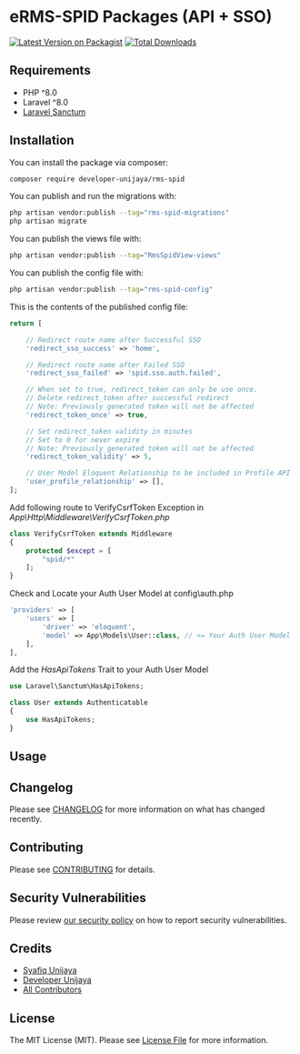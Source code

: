 # eRMS-SPID Packages (API + SSO)

[![Latest Version on Packagist](https://img.shields.io/packagist/v/developer-unijaya/rms-spid.svg?style=flat-square)](https://packagist.org/packages/developer-unijaya/rms-spid)
[![Total Downloads](https://img.shields.io/packagist/dt/developer-unijaya/rms-spid.svg?style=flat-square)](https://packagist.org/packages/developer-unijaya/rms-spid)

## Requirements

- PHP ^8.0
- Laravel ^8.0
- [Laravel Sanctum](https://laravel.com/docs/8.x/sanctum)

## Installation

You can install the package via composer:
```bash
composer require developer-unijaya/rms-spid
```


You can publish and run the migrations with:
```bash
php artisan vendor:publish --tag="rms-spid-migrations"
php artisan migrate
```


You can publish the views file with:
```bash
php artisan vendor:publish --tag="RmsSpidView-views"
```


You can publish the config file with:
```bash
php artisan vendor:publish --tag="rms-spid-config"
```


This is the contents of the published config file:
```php
return [

    // Redirect route name after Successful SSO
    'redirect_sso_success' => 'home',

    // Redirect route name after Failed SSO
    'redirect_sso_failed' => 'spid.sso.auth.failed',

    // When set to true, redirect_token can only be use once.
    // Delete redirect_token after successful redirect
    // Note: Previously generated token will not be affected
    'redirect_token_once' => true,

    // Set redirect_token validity in minutes
    // Set to 0 for never expire
    // Note: Previously generated token will not be affected
    'redirect_token_validity' => 5,

    // User Model Eloquent Relationship to be included in Profile API
    'user_profile_relationship' => [],
];
```


Add following route to VerifyCsrfToken Exception in _App\Http\Middleware\VerifyCsrfToken.php_
```php
class VerifyCsrfToken extends Middleware
{
    protected $except = [
        "spid/*"
    ];
}
```


Check and Locate your Auth User Model at
config\auth.php
```php
'providers' => [
    'users' => [
        'driver' => 'eloquent',
        'model' => App\Models\User::class, // <= Your Auth User Model
    ],
],
```

Add the _HasApiTokens_ Trait to your Auth User Model
```php
use Laravel\Sanctum\HasApiTokens;

class User extends Authenticatable
{
    use HasApiTokens;
}
```


## Usage


## Changelog

Please see [CHANGELOG](CHANGELOG.md) for more information on what has changed recently.

## Contributing

Please see [CONTRIBUTING](CONTRIBUTING.md) for details.

## Security Vulnerabilities

Please review [our security policy](../../security/policy) on how to report security vulnerabilities.

## Credits

- [Syafiq Unijaya](https://github.com/syafiq-unijaya)
- [Developer Unijaya](https://github.com/developer-unijaya)
- [All Contributors](../../contributors)

## License

The MIT License (MIT). Please see [License File](LICENSE.md) for more information.
